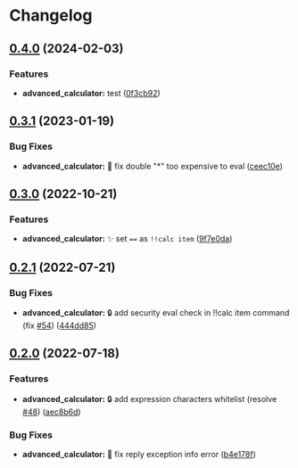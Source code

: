 # Changelog

## [0.4.0](https://github.com/AnzhiZhang/MCDReforgedPlugins/compare/advanced_calculator-v0.3.1...advanced_calculator-v0.4.0) (2024-02-03)


### Features

* **advanced_calculator:** test ([0f3cb92](https://github.com/AnzhiZhang/MCDReforgedPlugins/commit/0f3cb92ed06c8597438003a745035a60735357cb))

## [0.3.1](https://github.com/AnzhiZhang/MCDReforgedPlugins/compare/advanced_calculator-v0.3.0...advanced_calculator-v0.3.1) (2023-01-19)


### Bug Fixes

* **advanced_calculator:** 🐛 fix double "*" too expensive to eval ([ceec10e](https://github.com/AnzhiZhang/MCDReforgedPlugins/commit/ceec10ea57e1887f998f3e3f6abdb0634d2f8e60))

## [0.3.0](https://github.com/AnzhiZhang/MCDReforgedPlugins/compare/advanced_calculator-v0.2.1...advanced_calculator-v0.3.0) (2022-10-21)


### Features

* **advanced_calculator:** ✨ set `==` as `!!calc item` ([9f7e0da](https://github.com/AnzhiZhang/MCDReforgedPlugins/commit/9f7e0da8e8a54b04a1afa0c85b668a9dbdaabedd))

## [0.2.1](https://github.com/AnzhiZhang/MCDReforgedPlugins/compare/advanced_calculator-v0.2.0...advanced_calculator-v0.2.1) (2022-07-21)


### Bug Fixes

* **advanced_calculator:** 🔒️ add security eval check in !!calc item command (fix [#54](https://github.com/AnzhiZhang/MCDReforgedPlugins/issues/54)) ([444dd85](https://github.com/AnzhiZhang/MCDReforgedPlugins/commit/444dd859a7c8a9fc65c612027893689ae9d7e314))

## [0.2.0](https://github.com/AnzhiZhang/MCDReforgedPlugins/compare/advanced_calculator-0.1.0...advanced_calculator-v0.2.0) (2022-07-18)


### Features

* **advanced_calculator:** 🔒️ add expression characters whitelist (resolve [#48](https://github.com/AnzhiZhang/MCDReforgedPlugins/issues/48)) ([aec8b6d](https://github.com/AnzhiZhang/MCDReforgedPlugins/commit/aec8b6d2826de53c5d941b62d1f5c117199a5d76))


### Bug Fixes

* **advanced_calculator:** 🐛 fix reply exception info error ([b4e178f](https://github.com/AnzhiZhang/MCDReforgedPlugins/commit/b4e178f488ff8bbc824eb57b3757c9c4ac067997))
